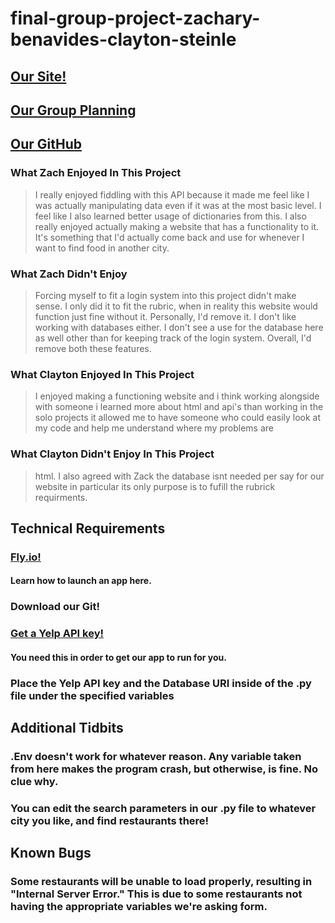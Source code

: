 # final-group-project-zachary-benavides-clayton-steinle
## [Our Site!](https://long-silence-6282.fly.dev/)
## [Our Group Planning](https://docs.google.com/document/d/1wktLUF536iGVRlM_Io-guxi5iHgNSC44LhCqXgNwNW4/edit?usp=sharing)
## [Our GitHub](https://github.com/Mothraguy/final-group-project-zachary-benavides-clayton-steinle)
### What Zach Enjoyed In This Project
> I really enjoyed fiddling with this API because it made me feel like I was actually manipulating data even if it was at the most basic level. I feel like I also learned better usage of dictionaries from this.
> I also really enjoyed actually making a website that has a functionality to it. It's something that I'd actually come back and use for whenever I want to find food in another city.
### What Zach Didn't Enjoy
> Forcing myself to fit a login system into this project didn't make sense. I only did it to fit the rubric, when in reality this website would function just fine without it. Personally, I'd remove it.
> I don't like working with databases either. I don't see a use for the database here as well other than for keeping track of the login system. Overall, I'd remove both these features.
### What Clayton Enjoyed In This Project
> I enjoyed making a functioning website and i think working alongside with someone i learned
more about html and api's than working in the solo projects it allowed me to have someone who
could easily look at my code and help me understand where my problems are
### What Clayton Didn't Enjoy In This Project
> html.
>I also agreed with Zack the database isnt needed per say for our website in particular its only
purpose is to fufill the rubrick requirments.
## Technical Requirements
### [Fly.io!](https://fly.io/)
#### Learn how to launch an app here.
### Download our Git!
### [Get a Yelp API key!](https://www.yelp.com/developers/v3/manage_app)
#### You need this in order to get our app to run for you.
### Place the Yelp API key and the Database URI inside of the .py file under the specified variables


## Additional Tidbits
### .Env doesn't work for whatever reason. Any variable taken from here makes the program crash, but otherwise, is fine. No clue why.
### You can edit the search parameters in our .py file to whatever city you like, and find restaurants there!
## Known Bugs
### Some restaurants will be unable to load properly, resulting in "Internal Server Error." This is due to some restaurants not having the appropriate variables we're asking form.